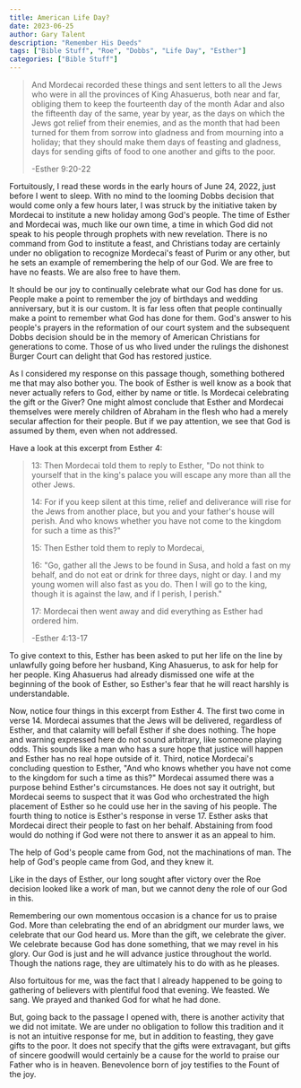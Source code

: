 ```yaml
---
title: American Life Day?
date: 2023-06-25
author: Gary Talent
description: "Remember His Deeds"
tags: ["Bible Stuff", "Roe", "Dobbs", "Life Day", "Esther"]
categories: ["Bible Stuff"]
---
```


> And Mordecai recorded these things and sent letters to all the Jews who were
> in all the provinces of King Ahasuerus, both near and far, obliging them to
> keep the fourteenth day of the month Adar and also the fifteenth day of the
> same, year by year, as the days on which the Jews got relief from their
> enemies, and as the month that had been turned for them from sorrow into
> gladness and from mourning into a holiday; that they should make them days
> of feasting and gladness, days for sending gifts of food to one another and
> gifts to the poor.
>
> -Esther 9:20-22

Fortuitously, I read these words in the early hours of June 24, 2022, just
before I went to sleep.
With no mind to the looming Dobbs decision that would come only a few hours
later, I was struck by the initiative taken by Mordecai to institute a new
holiday among God's people.
The time of Esther and Mordecai was, much like our own time, a time in which
God did not speak to his people through prophets with new revelation.
There is no command from God to institute a feast, and Christians today are
certainly under no obligation to recognize Mordecai's feast of Purim or any
other, but he sets an example of remembering the help of our God.
We are free to have no feasts. We are also free to have them.

It should be our joy to continually celebrate what our God has done for us.
People make a point to remember the joy of birthdays and wedding anniversary,
but it is our custom.
It is far less often that people continually make a point to remember what God
has done for them.
God's answer to his people's prayers in the reformation of our court system and
the subsequent Dobbs decision should be in the memory of American Christians
for generations to come.
Those of us who lived under the rulings the dishonest Burger Court can delight
that God has restored justice.

As I considered my response on this passage though, something bothered me that
may also bother you.
The book of Esther is well know as a book that never actually refers to God,
either by name or title.
Is Mordecai celebrating the gift or the Giver?
One might almost conclude that Esther and Mordecai themselves were merely
children of Abraham in the flesh who had a merely secular affection for their
people.
But if we pay attention, we see that God is assumed by them, even when not
addressed.

Have a look at this excerpt from Esther 4:

> 13: Then Mordecai told them to reply to Esther, "Do not think to yourself
> that in the king's palace you will escape any more than all the other Jews.
>
> 14: For if you keep silent at this time, relief and deliverance will rise for
> the Jews from another place, but you and your father's house will perish. And
> who knows whether you have not come to the kingdom for such a time as this?"
>
> 15: Then Esther told them to reply to Mordecai,
>
> 16: "Go, gather all the Jews to be found in Susa, and hold a fast on my
> behalf, and do not eat or drink for three days, night or day. I and my young
> women will also fast as you do. Then I will go to the king, though it is
> against the law, and if I perish, I perish."
>
> 17: Mordecai then went away and did everything as Esther had ordered him.
>
> -Esther 4:13-17

To give context to this, Esther has been asked to put her life on the line by
unlawfully going before her husband, King Ahasuerus, to ask for help
for her people.
King Ahasuerus had already dismissed one wife at the beginning of the book of
Esther, so Esther's fear that he will react harshly is understandable.

Now, notice four things in this excerpt from Esther 4.
The first two come in verse 14.
Mordecai assumes that the Jews will be delivered, regardless of Esther, and
that calamity will befall Esther if she does nothing.
The hope and warning expressed here do not sound arbitrary, like someone
playing odds.
This sounds like a man who has a sure hope that justice will happen and Esther
has no real hope outside of it.
Third, notice Mordecai's concluding question to Esther, "And
who knows whether you have not come to the kingdom for such a time as this?"
Mordecai assumed there was a purpose behind Esther's circumstances.
He does not say it outright, but Mordecai seems to suspect that it was God who
orchestrated the high placement of Esther so he could use her in the saving of
his people.
The fourth thing to notice is Esther's response in verse 17.
Esther asks that Mordecai direct their people to fast on her behalf.
Abstaining from food would do nothing if God were not there to answer it as an
appeal to him.

The help of God's people came from God, not the machinations of man.
The help of God's people came from God, and they knew it.

Like in the days of Esther, our long sought after victory over the Roe decision
looked like a work of man, but we cannot deny the role of our God in this.

Remembering our own momentous occasion is a chance for us to praise God.
More than celebrating the end of an abridgment our murder laws, we celebrate
that our God heard us.
More than the gift, we celebrate the giver.
We celebrate because God has done something, that we may revel in his glory.
Our God is just and he will advance justice throughout the world.
Though the nations rage, they are ultimately his to do with as he pleases.

Also fortuitous for me, was the fact that I already happened to be going to
gathering of believers with plentiful food that evening.
We feasted. We sang. We prayed and thanked God for what he had done.

But, going back to the passage I opened with, there is another activity that we
did not imitate.
We are under no obligation to follow this tradition and it is not an intuitive
response for me, but in addition to feasting, they gave gifts to the poor.
It does not specify that the gifts were extravagant, but gifts of sincere
goodwill would certainly be a cause for the world to praise our Father who is
in heaven.
Benevolence born of joy testifies to the Fount of the joy.
